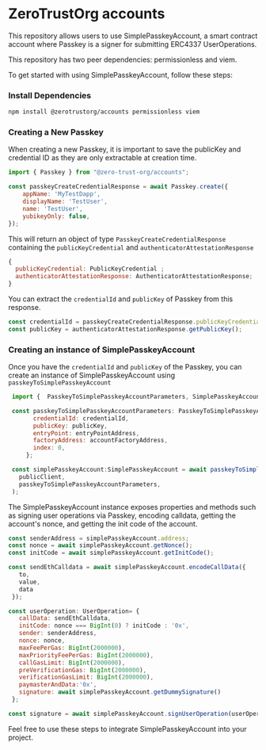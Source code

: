 # ZeroTrustOrg accounts

This repository allows users to use SimplePasskeyAccount, a smart contract account where Passkey is a signer for submitting ERC4337 UserOperations.

This repository has two peer dependencies: permissionless and viem.

To get started with using SimplePasskeyAccount, follow these steps:

### Install Dependencies

```bash
npm install @zerotrustorg/accounts permissionless viem
```

### Creating a New Passkey

When creating a new Passkey, it is important to save the publicKey and credential ID as they are only extractable at creation time.

```javascript
import { Passkey } from "@zero-trust-org/accounts";

const passkeyCreateCredentialResponse = await Passkey.create({
    appName: 'MyTestDapp',
    displayName: 'TestUser',
    name: 'TestUser',
    yubikeyOnly: false,
});
```

This will return an object of type `PasskeyCreateCredentialResponse` containing the `publicKeyCredential` and `authenticatorAttestationResponse`

```javascript
{
  publicKeyCredential: PublicKeyCredential ;
  authenticatorAttestationResponse: AuthenticatorAttestationResponse;
}
```
You can extract the `credentialId` and `publicKey` of Passkey from this response. 

```javascript
const credentialId = passkeyCreateCredentialResponse.publicKeyCredential.id;
const publicKey = authenticatorAttestationResponse.getPublicKey();
```

### Creating an instance of SimplePasskeyAccount

Once you have the `credentialId` and `publicKey` of the Passkey, you can create an instance of SimplePasskeyAccount using `passkeyToSimplePasskeyAccount`

   ```javascript
    import {  PasskeyToSimplePasskeyAccountParameters, SimplePasskeyAccount, passkeyToSimplePasskeyAccount  } from "@zero-trust-org/accounts";

    const passkeyToSimplePasskeyAccountParameters: PasskeyToSimplePasskeyAccountParameters = {
          credentialId: credentialId,
          publicKey: publicKey,
          entryPoint: entryPointAddress,
          factoryAddress: accountFactoryAddress,
          index: 0,
        };
   
    const simplePasskeyAccount:SimplePasskeyAccount = await passkeyToSimplePasskeyAccount(
      publicClient,
      passkeyToSimplePasskeyAccountParameters,
    );
   ```

The SimplePasskeyAccount instance exposes properties and methods such as signing user operations via Passkey, encoding calldata, getting the account's nonce, and getting the init code of the account.


   ```javascript
   const senderAddress = simplePasskeyAccount.address;
   const nonce = await simplePasskeyAccount.getNonce();
   const initCode = await simplePasskeyAccount.getInitCode();

   const sendEthCalldata = await simplePasskeyAccount.encodeCallData({
      to,
      value,
      data
    });

   const userOperation: UserOperation= {
      callData: sendEthCalldata,
      initCode: nonce === BigInt(0) ? initCode : '0x',
      sender: senderAddress,
      nonce: nonce,
      maxFeePerGas: BigInt(2000000),
      maxPriorityFeePerGas: BigInt(2000000),
      callGasLimit: BigInt(2000000),
      preVerificationGas: BigInt(2000000),
      verificationGasLimit: BigInt(2000000),
      paymasterAndData:'0x',
      signature: await simplePasskeyAccount.getDummySignature()
    };

   const signature = await simplePasskeyAccount.signUserOperation(userOperation);
   ```
Feel free to use these steps to integrate SimplePasskeyAccount into your project.
